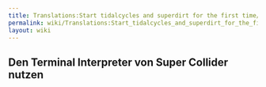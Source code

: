 ```yaml
---
title: Translations:Start tidalcycles and superdirt for the first time/27/de
permalink: wiki/Translations:Start_tidalcycles_and_superdirt_for_the_first_time/27/de/
layout: wiki
---
```


## Den Terminal Interpreter von Super Collider nutzen
